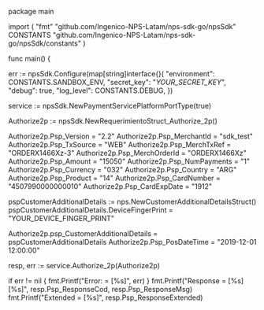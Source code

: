 package main

import (
    "fmt"
    "github.com/Ingenico-NPS-Latam/nps-sdk-go/npsSdk"
    CONSTANTS "github.com/Ingenico-NPS-Latam/nps-sdk-go/npsSdk/constants"
)

func main() {

err := npsSdk.Configure(map[string]interface{}(
    "environment": CONSTANTS.SANDBOX_ENV,
    "secret_key": "_YOUR_SECRET_KEY_",
    "debug": true,
    "log_level": CONSTANTS.DEBUG,
})

service := npsSdk.NewPaymentServicePlatformPortType(true)

Authorize2p := npsSdk.NewRequerimientoStruct_Authorize_2p()

Authorize2p.Psp_Version = "2.2"
Authorize2p.Psp_MerchantId = "sdk_test"
Authorize2p.Psp_TxSource = "WEB"
Authorize2p.Psp_MerchTxRef = "ORDERX1466Xz-3"
Authorize2p.Psp_MerchOrderId = "ORDERX1466Xz"
Authorize2p.Psp_Amount = "15050"
Authorize2p.Psp_NumPayments = "1"
Authorize2p.Psp_Currency = "032"
Authorize2p.Psp_Country = "ARG"
Authorize2p.Psp_Product = "14"
Authorize2p.Psp_CardNumber = "4507990000000010"
Authorize2p.Psp_CardExpDate = "1912"

pspCustomerAdditionalDetails := nps.NewCustomerAdditionalDetailsStruct()
pspCustomerAdditionalDetails.DeviceFingerPrint = "YOUR_DEVICE_FINGER_PRINT"

Authorize2p.psp_CustomerAdditionalDetails = pspCustomerAdditionalDetails
Authorize2p.Psp_PosDateTime = "2019-12-01 12:00:00"

resp, err := service.Authorize_2p(Authorize2p)

if err != nil {
    fmt.Printf("Error: = [%s]", err)
}
fmt.Printf("Response = [%s] [%s]", resp.Psp_ResponseCod, resp.Psp_ResponseMsg)
fmt.Printf("Extended = [%s]", resp.Psp_ResponseExtended)
